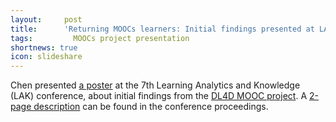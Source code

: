 ```yaml
---
layout:     post
title:      'Returning MOOCs learners: Initial findings presented at LAK17'
tags: 		  MOOCs project presentation
shortnews: true
icon: slideshare
---
```


Chen presented [a poster](https://www.researchgate.net/profile/Bodong_Chen/project/MOOCs-for-teacher-professional-development-in-underserved-regions-Examining-persistent-teacher-learners-in-a-Chinese-MOOC/attachment/58d33cb4934940c79238423b/AS:474909450215424@1490238644756/download/lak17-poster-chen.pdf) at the 7th Learning Analytics and Knowledge (LAK) conference, about initial findings from the [DL4D MOOC project](http://dl4d.org/portfolio-items/examining-persistent-teacher-learners-in-one-chinese-mooc/). A [2-page description](https://osf.io/csedt/) can be found in the conference proceedings.
